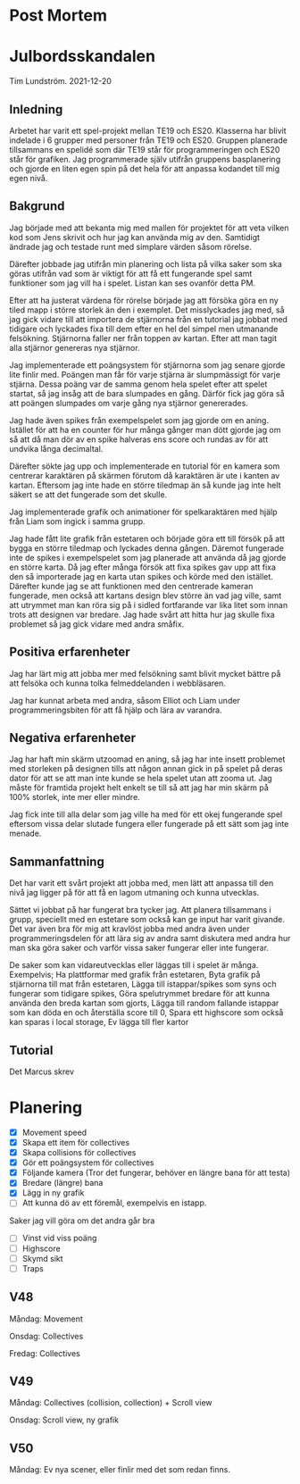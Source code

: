 # Post Mortem
# Julbordsskandalen

Tim Lundström. 2021-12-20

## Inledning

Arbetet har varit ett spel-projekt mellan TE19 och ES20. Klasserna har blivit indelade i 6 grupper med personer från TE19 och ES20. Gruppen planerade tillsammans en spelidé som där TE19 står för programmeringen och ES20 står för grafiken. Jag programmerade själv utifrån gruppens basplanering och gjorde en liten egen spin på det hela för att anpassa kodandet till mig egen nivå.

## Bakgrund

Jag började med att bekanta mig med mallen för projektet för att veta vilken kod som Jens skrivit och hur jag kan använda mig av den. Samtidigt ändrade jag och testade runt med simplare värden såsom rörelse.

Därefter jobbade jag utifrån min planering och lista på vilka saker som ska göras utifrån vad som är viktigt för att få ett fungerande spel samt funktioner som jag vill ha i spelet. Listan kan ses ovanför detta PM.

Efter att ha justerat värdena för rörelse började jag att försöka göra en ny tiled mapp i större storlek än den i exemplet. Det misslyckades jag med, så jag gick vidare till att importera de stjärnorna från en tutorial jag jobbat med tidigare och lyckades fixa till dem efter en hel del simpel men utmanande felsökning. Stjärnorna faller ner från toppen av kartan. Efter att man tagit alla stjärnor genereras nya stjärnor.

Jag implementerade ett poängsystem för stjärnorna som jag senare gjorde lite finlir med. Poängen man får för varje stjärna är slumpmässigt för varje stjärna. Dessa poäng var de samma genom hela spelet efter att spelet startat, så jag insåg att de bara slumpades en gång. Därför fick jag göra så att poängen slumpades om varje gång nya stjärnor genererades. 

Jag hade även spikes från exempelspelet som jag gjorde om en aning. Istället för att ha en counter för hur många gånger man dött gjorde jag om så att då man dör av en spike halveras ens score och rundas av för att undvika långa decimaltal.

Därefter sökte jag upp och implementerade en tutorial för en kamera som centrerar karaktären på skärmen förutom då karaktären  är ute i kanten av kartan. Eftersom jag inte hade en större tiledmap än så kunde jag inte helt säkert se att det fungerade som det skulle. 

Jag implementerade grafik och animationer för spelkaraktären med hjälp från Liam som ingick i samma grupp.

Jag hade fått lite grafik från estetaren och började göra ett till försök på att bygga en större tiledmap och lyckades denna gången. Däremot fungerade inte de spikes i exempelspelet som jag planerade att använda då jag gjorde en större karta. Då jag efter många försök att fixa spikes gav upp att fixa den så importerade jag en karta utan spikes och körde med den istället.
Därefter kunde jag se att funktionen med den centrerade kameran fungerade, men också att kartans design blev större än vad jag ville, samt att utrymmet man kan röra sig på i sidled fortfarande var lika litet som innan trots att designen var bredare. Jag hade svårt att hitta hur jag skulle fixa problemet så jag gick vidare med andra småfix.

## Positiva erfarenheter
Jag har lärt mig att jobba mer med felsökning samt blivit mycket bättre på att felsöka och kunna tolka felmeddelanden i webbläsaren.

Jag har kunnat arbeta med andra, såsom Elliot och Liam under programmeringsbiten för att få hjälp och lära av varandra.

## Negativa erfarenheter
Jag har haft min skärm utzoomad en aning, så jag har inte insett problemet med storleken på designen tills att någon annan gick in på spelet på deras dator för att se att man inte kunde se hela spelet utan att zooma ut. Jag måste för framtida projekt helt enkelt se till så att jag har min skärm på 100% storlek, inte mer eller mindre.

Jag fick inte till alla delar som jag ville ha med för ett okej fungerande spel eftersom vissa delar slutade fungera eller fungerade på ett sätt som jag inte menade.

## Sammanfattning
Det har varit ett svårt projekt att jobba med, men lätt att anpassa till den nivå jag ligger på för att få en lagom utmaning och kunna utvecklas.

Sättet vi jobbat på har fungerat bra tycker jag. Att planera tillsammans i grupp, speciellt med en estetare som också kan ge input har varit givande. Det var även bra för mig att kravlöst jobba med andra även under programmeringsdelen för att lära sig av andra samt diskutera med andra hur man ska göra saker och varför vissa saker fungerar eller inte fungerar.

De saker som kan vidareutvecklas eller läggas till i spelet är många.
Exempelvis;
Ha plattformar med grafik från estetaren,
Byta grafik på stjärnorna till mat från estetaren,
Lägga till istappar/spikes som syns och fungerar som tidigare spikes,
Göra spelutrymmet bredare för att kunna använda den breda kartan som gjorts,
Lägga till random fallande istappar som kan döda en och återställa score till 0,
Spara ett highscore som också kan sparas i local storage,
Ev lägga till fler kartor

## Tutorial
Det Marcus skrev

# Planering
- [x] Movement speed
- [x] Skapa ett item för collectives
- [x] Skapa collisions för collectives
- [x] Gör ett poängsystem för collectives
- [x] Följande kamera (Tror det fungerar, behöver en längre bana för att testa)
- [x] Bredare (längre) bana
- [x] Lägg in ny grafik
- [ ] Att kunna dö av ett föremål, exempelvis en istapp.

Saker jag vill göra om det andra går bra
- [ ] Vinst vid viss poäng
- [ ] Highscore
- [ ] Skymd sikt
- [ ] Traps

## V48 

Måndag: Movement

Onsdag: Collectives

Fredag: Collectives

## V49 

Måndag: Collectives (collision, collection) + Scroll view

Onsdag: Scroll view, ny grafik

## V50

Måndag: Ev nya scener, eller finlir med det som redan finns.